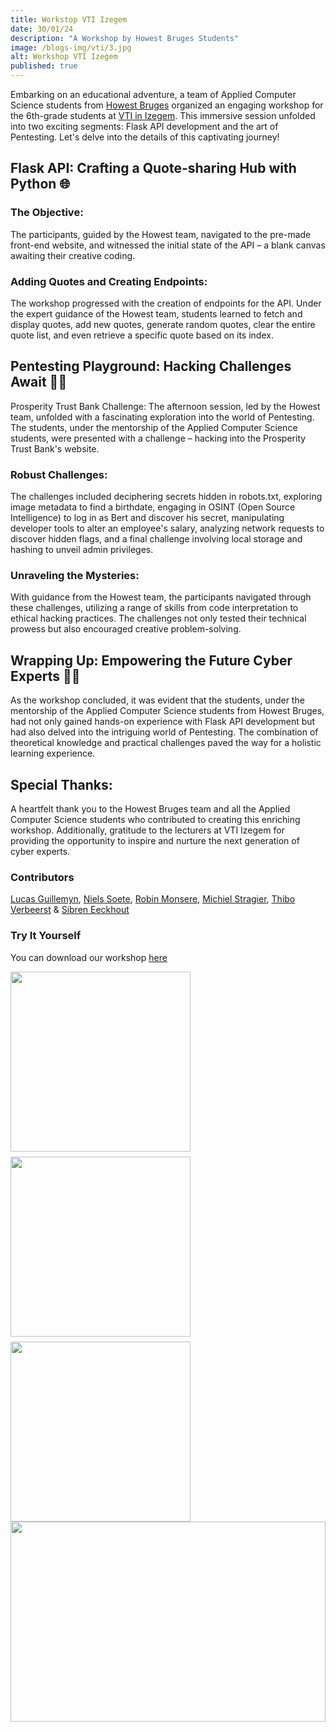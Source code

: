 ```yaml
---
title: Workstop VTI Izegem
date: 30/01/24
description: "A Workshop by Howest Bruges Students"
image: /blogs-img/vti/3.jpg
alt: Workshop VTI Izegem
published: true
---
```


Embarking on an educational adventure, a team of Applied Computer Science students from [Howest Bruges](https://www.howest.be/nl) organized an engaging workshop for the 6th-grade students at [VTI in Izegem](https://www.izegem.be/adressen/prizma-campus-vti). This immersive session unfolded into two exciting segments: Flask API development and the art of Pentesting. Let's delve into the details of this captivating journey!

## Flask API: Crafting a Quote-sharing Hub with Python 🌐

### The Objective:

The participants, guided by the Howest team, navigated to the pre-made front-end website, and witnessed the initial state of the API – a blank canvas awaiting their creative coding.

### Adding Quotes and Creating Endpoints:

The workshop progressed with the creation of endpoints for the API. Under the expert guidance of the Howest team, students learned to fetch and display quotes, add new quotes, generate random quotes, clear the entire quote list, and even retrieve a specific quote based on its index.

## Pentesting Playground: Hacking Challenges Await 🕵️‍♂️

Prosperity Trust Bank Challenge:
The afternoon session, led by the Howest team, unfolded with a fascinating exploration into the world of Pentesting. The students, under the mentorship of the Applied Computer Science students, were presented with a challenge – hacking into the Prosperity Trust Bank's website.

### Robust Challenges:

The challenges included deciphering secrets hidden in robots.txt, exploring image metadata to find a birthdate, engaging in OSINT (Open Source Intelligence) to log in as Bert and discover his secret, manipulating developer tools to alter an employee's salary, analyzing network requests to discover hidden flags, and a final challenge involving local storage and hashing to unveil admin privileges.

### Unraveling the Mysteries:

With guidance from the Howest team, the participants navigated through these challenges, utilizing a range of skills from code interpretation to ethical hacking practices. The challenges not only tested their technical prowess but also encouraged creative problem-solving.

## Wrapping Up: Empowering the Future Cyber Experts 👨‍💻

As the workshop concluded, it was evident that the students, under the mentorship of the Applied Computer Science students from Howest Bruges, had not only gained hands-on experience with Flask API development but had also delved into the intriguing world of Pentesting. The combination of theoretical knowledge and practical challenges paved the way for a holistic learning experience.

## Special Thanks:

A heartfelt thank you to the Howest Bruges team and all the Applied Computer Science students who contributed to creating this enriching workshop. Additionally, gratitude to the lecturers at VTI Izegem for providing the opportunity to inspire and nurture the next generation of cyber experts.

### Contributors

[Lucas Guillemyn](https://www.linkedin.com/in/lucas-guillemyn-280103g/), [Niels Soete](https://www.linkedin.com/in/niels-soete/), [Robin Monsere](https://www.linkedin.com/in/robin-monser%C3%A9/), [Michiel Stragier](https://www.linkedin.com/in/michiel-stragier-3773b523a/), [Thibo Verbeerst](https://www.linkedin.com/in/thiboverbeerst/) & [Sibren Eeckhout](https://be.linkedin.com/in/sibren-eeckhout-542257253)

### Try It Yourself

You can download our workshop [here](https://drive.google.com/drive/folders/1YFTZ3GLQilWwrtiMukJCJgMazEaH1Dec?usp=sharing)

<div style="display: flex; gap: 0.5rem; flex-wrap: wrap; justify-content: space-between">
 <img src="/blogs-img/vti/1.jpg" style="object-fit: cover; height: 18rem;" />
  <img src="/blogs-img/vti/4.jpg" style="object-fit: cover; height: 18rem;" />
  <img src="/blogs-img/vti/2.jpg" style="object-fit: cover; height: 18rem;" />
</div>
<img src="/blogs-img/vti/3.jpg" style="object-fit: cover; height: 20rem; width: 100%" />
